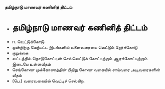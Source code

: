 **தமிழ்நாடு மாணவர் கணினித் திட்டம்**
- # தமிழ்நாடு மாணவர் கணினித் திட்டம்
- n. வெட்டுக்கோடு
- ஒன்றிற்கு மேற்பட்ட இடங்களில் வளைவரையை வெட்டும் நேர்க்கோடு
- குறுக்கை
- வட்டத்தில் தொடுகோட்டின் செவ்வெட்டுக் கோட்டிற்கும் ஆரக்கோட்டிற்கும் இடையே உள்ளவீதம்
- செங்கோண முக்கோணத்தின் பிறிது கோண வகையில் சாய்வரை அடிவரைகளின் வீதம்
- (பெ.) வரைவகையில் வெட்டிச் செல்கிற.


